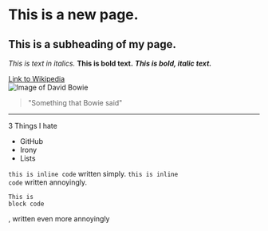 # This is a new page.
## This is a subheading of my page.
*This is text in italics.*
**This is bold text.**
***This is bold, italic text.***

[Link to Wikipedia](https://en.wikipedia.org/wiki/Main_Page)<br/>
![Image of David Bowie](https://upload.wikimedia.org/wikipedia/commons/thumb/e/e8/David-Bowie_Chicago_2002-08-08_photoby_Adam-Bielawski-cropped.jpg/129px-David-Bowie_Chicago_2002-08-08_photoby_Adam-Bielawski-cropped.jpg)
> "Something that Bowie said"
---
3 Things I hate
* GitHub
* Irony
* Lists

`this is inline code` written simply.
<code>this is inline code</code> written annoyingly.
```
This is
block code
```
, written even more annoyingly
